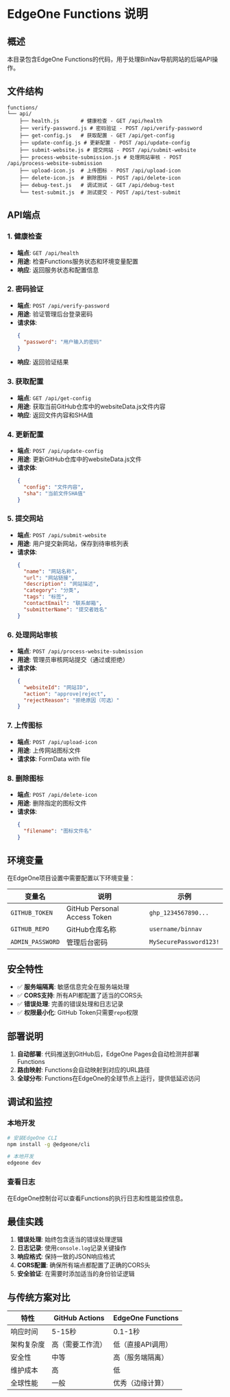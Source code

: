 # EdgeOne Functions 说明

## 概述

本目录包含EdgeOne Functions的代码，用于处理BinNav导航网站的后端API操作。

## 文件结构

```
functions/
└── api/
    ├── health.js       # 健康检查 - GET /api/health
    ├── verify-password.js # 密码验证 - POST /api/verify-password
    ├── get-config.js   # 获取配置 - GET /api/get-config
    ├── update-config.js # 更新配置 - POST /api/update-config
    ├── submit-website.js # 提交网站 - POST /api/submit-website
    ├── process-website-submission.js # 处理网站审核 - POST /api/process-website-submission
    ├── upload-icon.js  # 上传图标 - POST /api/upload-icon
    ├── delete-icon.js  # 删除图标 - POST /api/delete-icon
    ├── debug-test.js   # 调试测试 - GET /api/debug-test
    └── test-submit.js  # 测试提交 - POST /api/test-submit
```

## API端点

### 1. 健康检查
- **端点**: `GET /api/health`
- **用途**: 检查Functions服务状态和环境变量配置
- **响应**: 返回服务状态和配置信息

### 2. 密码验证
- **端点**: `POST /api/verify-password`
- **用途**: 验证管理后台登录密码
- **请求体**: 
  ```json
  {
    "password": "用户输入的密码"
  }
  ```
- **响应**: 返回验证结果

### 3. 获取配置
- **端点**: `GET /api/get-config`  
- **用途**: 获取当前GitHub仓库中的websiteData.js文件内容
- **响应**: 返回文件内容和SHA值

### 4. 更新配置
- **端点**: `POST /api/update-config`
- **用途**: 更新GitHub仓库中的websiteData.js文件
- **请求体**: 
  ```json
  {
    "config": "文件内容",
    "sha": "当前文件SHA值"
  }
  ```

### 5. 提交网站
- **端点**: `POST /api/submit-website`
- **用途**: 用户提交新网站，保存到待审核列表
- **请求体**: 
  ```json
  {
    "name": "网站名称",
    "url": "网站链接",
    "description": "网站描述",
    "category": "分类",
    "tags": "标签",
    "contactEmail": "联系邮箱",
    "submitterName": "提交者姓名"
  }
  ```

### 6. 处理网站审核
- **端点**: `POST /api/process-website-submission`
- **用途**: 管理员审核网站提交（通过或拒绝）
- **请求体**: 
  ```json
  {
    "websiteId": "网站ID",
    "action": "approve|reject",
    "rejectReason": "拒绝原因（可选）"
  }
  ```

### 7. 上传图标
- **端点**: `POST /api/upload-icon`
- **用途**: 上传网站图标文件
- **请求体**: FormData with file

### 8. 删除图标
- **端点**: `POST /api/delete-icon`
- **用途**: 删除指定的图标文件
- **请求体**: 
  ```json
  {
    "filename": "图标文件名"
  }
  ```

## 环境变量

在EdgeOne项目设置中需要配置以下环境变量：

| 变量名 | 说明 | 示例 |
|--------|------|------|
| `GITHUB_TOKEN` | GitHub Personal Access Token | `ghp_1234567890...` |
| `GITHUB_REPO` | GitHub仓库名称 | `username/binnav` |
| `ADMIN_PASSWORD` | 管理后台密码 | `MySecurePassword123!` |

## 安全特性

- ✅ **服务端隔离**: 敏感信息完全在服务端处理
- ✅ **CORS支持**: 所有API都配置了适当的CORS头
- ✅ **错误处理**: 完善的错误处理和日志记录
- ✅ **权限最小化**: GitHub Token只需要`repo`权限

## 部署说明

1. **自动部署**: 代码推送到GitHub后，EdgeOne Pages会自动检测并部署Functions
2. **路由映射**: Functions会自动映射到对应的URL路径
3. **全球分布**: Functions在EdgeOne的全球节点上运行，提供低延迟访问

## 调试和监控

### 本地开发
```bash
# 安装EdgeOne CLI
npm install -g @edgeone/cli

# 本地开发
edgeone dev
```

### 查看日志
在EdgeOne控制台可以查看Functions的执行日志和性能监控信息。

## 最佳实践

1. **错误处理**: 始终包含适当的错误处理逻辑
2. **日志记录**: 使用`console.log`记录关键操作
3. **响应格式**: 保持一致的JSON响应格式
4. **CORS配置**: 确保所有端点都配置了正确的CORS头
5. **安全验证**: 在需要时添加适当的身份验证逻辑

## 与传统方案对比

| 特性 | GitHub Actions | EdgeOne Functions |
|------|----------------|-------------------|
| 响应时间 | 5-15秒 | 0.1-1秒 |
| 架构复杂度 | 高（需要工作流） | 低（直接API调用） |
| 安全性 | 中等 | 高（服务端隔离） |
| 维护成本 | 高 | 低 |
| 全球性能 | 一般 | 优秀（边缘计算） | 